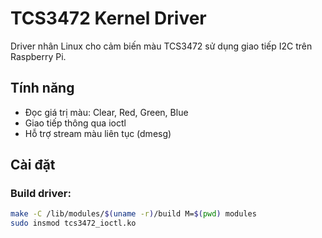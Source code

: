 # TCS3472 Kernel Driver

Driver nhân Linux cho cảm biến màu TCS3472 sử dụng giao tiếp I2C trên Raspberry Pi.

## Tính năng

- Đọc giá trị màu: Clear, Red, Green, Blue
- Giao tiếp thông qua ioctl
- Hỗ trợ stream màu liên tục (dmesg)

## Cài đặt

### Build driver:

```bash
make -C /lib/modules/$(uname -r)/build M=$(pwd) modules
sudo insmod tcs3472_ioctl.ko
